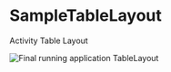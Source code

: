 # SampleTableLayout
Activity Table Layout

![Final running application TableLayout](https://user-images.githubusercontent.com/62986167/155850441-355e8969-e7b5-486b-bfec-de91ae63d4da.png)
